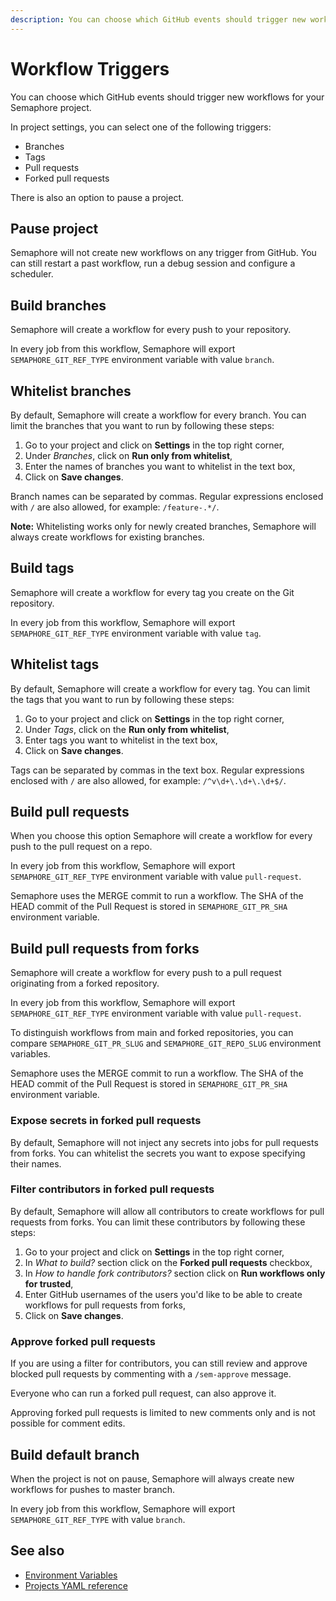 ```yaml
---
description: You can choose which GitHub events should trigger new workflows for your Semaphore 2.0 project by selecting one of the available triggers.
---
```


# Workflow Triggers

You can choose which GitHub events should trigger new workflows for your Semaphore project.

In project settings, you can select one of the following triggers:

- Branches
- Tags
- Pull requests
- Forked pull requests

There is also an option to pause a project.

## Pause project

Semaphore will not create new workflows on any trigger from GitHub.
You can still restart a past workflow, run a debug session and configure a scheduler.

## Build branches

Semaphore will create a workflow for every push to your repository.

In every job from this workflow, Semaphore will export
`SEMAPHORE_GIT_REF_TYPE` environment variable with value `branch`.

## Whitelist branches

By default, Semaphore will create a workflow for every branch. You can limit
the branches that you want to run by following these steps:

1. Go to your project and click on **Settings** in the top right corner,
2. Under *Branches*, click on **Run only from whitelist**,
3. Enter the names of branches you want to whitelist in the text box,
4. Click on **Save changes**.

Branch names can be separated by commas. Regular expressions enclosed with `/` are also allowed,
for example: `/feature-.*/`.

**Note:** Whitelisting works only for newly created branches, Semaphore will always create
workflows for existing branches.

## Build tags

Semaphore will create a workflow for every tag you create on the Git repository.

In every job from this workflow, Semaphore will export
`SEMAPHORE_GIT_REF_TYPE` environment variable with value `tag`.

## Whitelist tags

By default, Semaphore will create a workflow for every tag. You can limit
the tags that you want to run by following these steps:

1. Go to your project and click on **Settings** in the top right corner,
2. Under *Tags*, click on the **Run only from whitelist**,
3. Enter tags you want to whitelist in the text box,
4. Click on **Save changes**.

Tags can be separated by commas in the text box. Regular expressions enclosed
with `/` are also allowed, for example: `/^v\d+\.\d+\.\d+$/`.

## Build pull requests

When you choose this option Semaphore will create a workflow for every push to the pull request on a repo.

In every job from this workflow, Semaphore will export
`SEMAPHORE_GIT_REF_TYPE` environment variable with value `pull-request`.

Semaphore uses the MERGE commit to run a workflow. The SHA of the HEAD commit
of the Pull Request is stored in `SEMAPHORE_GIT_PR_SHA` environment variable.

## Build pull requests from forks

Semaphore will create a workflow for every push to a pull request
originating from a forked repository.

In every job from this workflow, Semaphore will export
`SEMAPHORE_GIT_REF_TYPE` environment variable with value `pull-request`.

To distinguish workflows from main and forked repositories, you can compare
`SEMAPHORE_GIT_PR_SLUG` and `SEMAPHORE_GIT_REPO_SLUG` environment variables.

Semaphore uses the MERGE commit to run a workflow. The SHA of the HEAD commit
of the Pull Request is stored in `SEMAPHORE_GIT_PR_SHA` environment variable.

### Expose secrets in forked pull requests

By default, Semaphore will not inject any secrets into jobs for pull requests from forks.
You can whitelist the secrets you want to expose specifying their names.

### Filter contributors in forked pull requests

By default, Semaphore will allow all contributors to create workflows for pull requests
from forks. You can limit these contributors by following these steps:

1. Go to your project and click on **Settings** in the top right corner,
2. In *What to build?* section click on the **Forked pull requests** checkbox,
3. In *How to handle fork contributors?* section click on **Run workflows only for trusted**,
4. Enter GitHub usernames of the users you'd like to be able to create workflows for
pull requests from forks,
5. Click on **Save changes**.

### Approve forked pull requests

If you are using a filter for contributors, you can still review and approve blocked
pull requests by commenting with a `/sem-approve` message.

Everyone who can run a forked pull request, can also approve it.

Approving forked pull requests is limited to new comments only and is not possible for comment edits.

## Build default branch

When the project is not on pause, Semaphore will always create new workflows
for pushes to master branch.

In every job from this workflow, Semaphore will export
`SEMAPHORE_GIT_REF_TYPE` with value `branch`.

## See also

- [Environment Variables](https://docs.semaphoreci.com/ci-cd-environment/environment-variables/)
- [Projects YAML reference](https://docs.semaphoreci.com/reference/projects-yaml-reference/)
